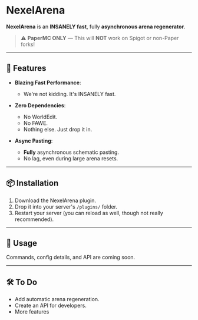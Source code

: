 # NexelArena

**NexelArena** is an **INSANELY fast**, fully **asynchronous arena regenerator**.

> ⚠ **PaperMC ONLY** — This will **NOT** work on Spigot or non-Paper forks!

---

## 🚀 Features

- **Blazing Fast Performance**:
    - We're not kidding. It's INSANELY fast.

- **Zero Dependencies**:
    - No WorldEdit.
    - No FAWE.
    - Nothing else. Just drop it in.

- **Async Pasting**:
    - **Fully** asynchronous schematic pasting.
    - No lag, even during large arena resets.

---

## 📦 Installation

1. Download the NexelArena plugin.
2. Drop it into your server's `/plugins/` folder.
3. Restart your server (you can reload as well, though not really recommended).

---

## 💬 Usage

Commands, config details, and API are coming soon.

---

## 🛠️ To Do

- Add automatic arena regeneration.
- Create an API for developers.
- More features